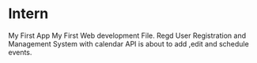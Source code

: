 # Intern
My First App
My First Web development File.
Regd User Registration and Management System with calendar
API is about to add ,edit and schedule events.

